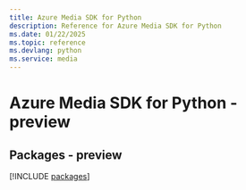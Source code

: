 ```yaml
---
title: Azure Media SDK for Python
description: Reference for Azure Media SDK for Python
ms.date: 01/22/2025
ms.topic: reference
ms.devlang: python
ms.service: media
---
```

# Azure Media SDK for Python - preview
## Packages - preview
[!INCLUDE [packages](media-index.md)]